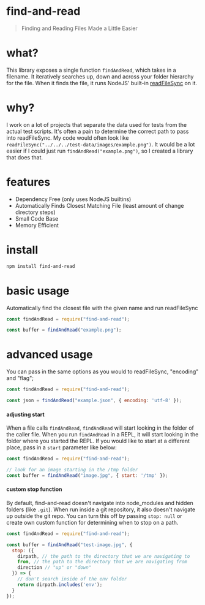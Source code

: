 # find-and-read
> Finding and Reading Files Made a Little Easier

# what?
This library exposes a single function `findAndRead`, which takes in a filename.
It iteratively searches up, down and across your folder hierarchy for the file.
When it finds the file, it runs NodeJS' built-in [readFileSync](https://nodejs.org/api/fs.html#fs_fs_readfilesync_path_options) on it.

# why?
I work on a lot of projects that separate the data used for tests from the actual test scripts. It's often a pain to determine the correct path to pass into readFileSync. 
My code would often look like `readFileSync("../../../test-data/images/example.png")`.
It would be a lot easier if I could just run `findAndRead("example.png")`, so I created a library that does that.

# features
- Dependency Free (only uses NodeJS builtins)
- Automatically Finds Closest Matching File (least amount of change directory steps)
- Small Code Base
- Memory Efficient

# install
```bash
npm install find-and-read
```

# basic usage
Automatically find the closest file with the given name and run readFileSync
```javascript
const findAndRead = require("find-and-read");

const buffer = findAndRead("example.png");
```

# advanced usage
You can pass in the same options as you would to readFileSync, "encoding" and "flag";
```js
const findAndRead = require("find-and-read");

const json = findAndRead("example.json", { encoding: 'utf-8' });
```

#### adjusting start
When a file calls `findAndRead`, `findAndRead` will start looking in the folder of the caller file.  When you run `findAndRead` in a REPL, it will start looking in the folder where you started the REPL.  If you would like to start at a different place, pass in a `start` parameter like below:
```js
const findAndRead = require("find-and-read");

// look for an image starting in the /tmp folder
const buffer = findAndRead("image.jpg", { start: '/tmp' });
```

#### custom stop function
By default, find-and-read doesn't navigate into node_modules and hidden folders (like `.git`).  When run inside a git repository, it also doesn't navigate up outside the git repo.  You can turn this off by passing `stop: null` or create own custom function for determining when to stop on a path.
```js
const findAndRead = require("find-and-read");

const buffer = findAndRead("test-image.jpg", {
  stop: ({
    dirpath, // the path to the directory that we are navigating to
    from, // the path to the directory that we are navigating from
    direction // "up" or "down"
  }) => {
    // don't search inside of the env folder
    return dirpath.includes('env');
  }
});
```
